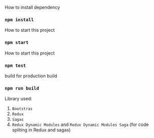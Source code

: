 How to install dependency
### `npm install`

How to start this project
### `npm start`

How to start this project
### `npm test`

build for production build
### `npm run build`

Library used:
1. `Bootstras`
2. `Redux`
3. `Sagas`
4. `Redux Dynamic Modules` and `Redux Dynamic Modules Saga` (for code spliting in Redux and sagas)

